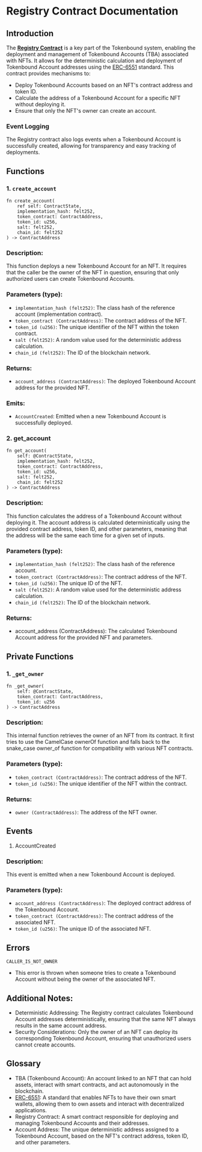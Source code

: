# Registry Contract Documentation

## Introduction

The **[Registry Contract](https://github.com/horuslabsio/TBA/blob/v3/README.md#the-registry-contract)** is a key part of the Tokenbound system, enabling the deployment and management of Tokenbound Accounts (TBA) associated with NFTs. It allows for the deterministic calculation and deployment of Tokenbound Account addresses using the [ERC-6551](https://github.com/erc6551/reference) standard. This contract provides mechanisms to:

- Deploy Tokenbound Accounts based on an NFT's contract address and token ID.
- Calculate the address of a Tokenbound Account for a specific NFT without deploying it.
- Ensure that only the NFT's owner can create an account.

### Event Logging

The Registry contract also logs events when a Tokenbound Account is successfully created, allowing for transparency and easy tracking of deployments.

## Functions

### 1. `create_account`

```cairo
fn create_account(
    ref self: ContractState,
    implementation_hash: felt252,
    token_contract: ContractAddress,
    token_id: u256,
    salt: felt252,
    chain_id: felt252
) -> ContractAddress
```

### Description:

This function deploys a new Tokenbound Account for an NFT. It requires that the caller be the owner of the NFT in question, ensuring that only authorized users can create Tokenbound Accounts.

### Parameters (type):

- `implementation_hash (felt252)`: The class hash of the reference account (implementation contract).
- `token_contract (ContractAddress)`: The contract address of the NFT.
- `token_id (u256)`: The unique identifier of the NFT within the token contract.
- `salt (felt252)`: A random value used for the deterministic address calculation.
- `chain_id (felt252)`: The ID of the blockchain network.

### Returns:

- `account_address (ContractAddress)`: The deployed Tokenbound Account address for the provided NFT.

### Emits:

- `AccountCreated`: Emitted when a new Tokenbound Account is successfully deployed.

### 2. get_account

```cairo
fn get_account(
    self: @ContractState,
    implementation_hash: felt252,
    token_contract: ContractAddress,
    token_id: u256,
    salt: felt252,
    chain_id: felt252
) -> ContractAddress
```

### Description:

This function calculates the address of a Tokenbound Account without deploying it. The account address is calculated deterministically using the provided contract address, token ID, and other parameters, meaning that the address will be the same each time for a given set of inputs.

### Parameters (type):

- `implementation_hash (felt252)`: The class hash of the reference account.
- `token_contract (ContractAddress)`: The contract address of the NFT.
- `token_id (u256)`: The unique ID of the NFT.
- `salt (felt252)`: A random value used for the deterministic address calculation.
- `chain_id (felt252)`: The ID of the blockchain network.

### Returns:

- account_address (ContractAddress): The calculated Tokenbound Account address for the provided NFT and parameters.

## Private Functions

### 1. `_get_owner`

```cairo
fn _get_owner(
    self: @ContractState,
    token_contract: ContractAddress,
    token_id: u256
) -> ContractAddress
```

### Description:

This internal function retrieves the owner of an NFT from its contract. It first tries to use the CamelCase ownerOf function and falls back to the snake_case owner_of function for compatibility with various NFT contracts.

### Parameters (type):

- `token_contract (ContractAddress)`: The contract address of the NFT.
- `token_id (u256)`: The unique identifier of the NFT within the contract.

### Returns:

- `owner (ContractAddress)`: The address of the NFT owner.

## Events

1. AccountCreated

### Description:

This event is emitted when a new Tokenbound Account is deployed.

### Parameters (type):

- `account_address (ContractAddress)`: The deployed contract address of the Tokenbound Account.
- `token_contract (ContractAddress)`: The contract address of the associated NFT.
- `token_id (u256)`: The unique ID of the associated NFT.

## Errors

`CALLER_IS_NOT_OWNER`

- This error is thrown when someone tries to create a Tokenbound Account without being the owner of the associated NFT.

## Additional Notes:

- Deterministic Addressing: The Registry contract calculates Tokenbound Account addresses deterministically, ensuring that the same NFT always results in the same account address.
- Security Considerations: Only the owner of an NFT can deploy its corresponding Tokenbound Account, ensuring that unauthorized users cannot create accounts.

## Glossary

- TBA (Tokenbound Account): An account linked to an NFT that can hold assets, interact with smart contracts, and act autonomously in the blockchain.
- [ERC-6551](https://github.com/horuslabsio/TBA/blob/v3/README.md#erc-6551-reference-implementation-on-starknet-snip-14): A standard that enables NFTs to have their own smart wallets, allowing them to own assets and interact with decentralized applications.
- Registry Contract: A smart contract responsible for deploying and managing Tokenbound Accounts and their addresses.
- Account Address: The unique deterministic address assigned to a Tokenbound Account, based on the NFT's contract address, token ID, and other parameters.

